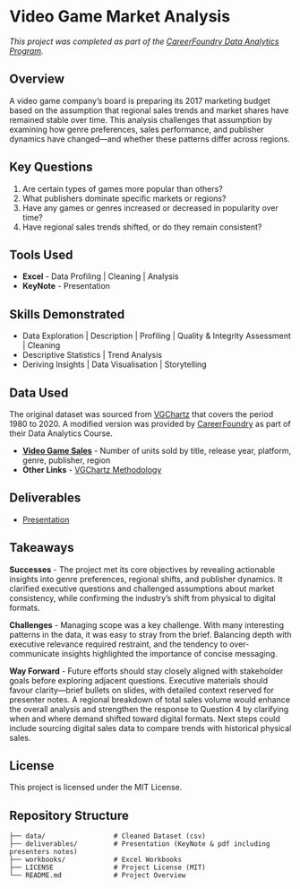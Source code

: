 # Video Game Market Analysis

*This project was completed as part of the [CareerFoundry Data Analytics Program](https://careerfoundry.com/en/courses/become-a-data-analyst/).*

## Overview

A video game company’s board is preparing its 2017 marketing budget based on the assumption that regional sales trends and market shares have remained stable over time. This analysis challenges that assumption by examining how genre preferences, sales performance, and publisher dynamics have changed—and whether these patterns differ across regions.

## Key Questions
1. Are certain types of games more popular than others?
2. What publishers dominate specific markets or regions?
3. Have any games or genres increased or decreased in popularity over time?
4. Have regional sales trends shifted, or do they remain consistent?

## Tools Used 

- **Excel** - Data Profiling | Cleaning | Analysis
- **KeyNote** - Presentation

## Skills Demonstrated

- Data Exploration | Description | Profiling | Quality & Integrity Assessment | Cleaning
- Descriptive Statistics | Trend Analysis
- Deriving Insights | Data Visualisation | Storytelling

## Data Used
The original dataset was sourced from [VGChartz](https://www.vgchartz.com) that covers the period 1980 to 2020. A modified version was provided by [CareerFoundry](https://careerfoundry.com/en/courses/become-a-data-analyst/) as part of their Data Analytics Course.
- [**Video Game Sales**](https://coach-courses-us.s3.amazonaws.com/public/courses/intro-to-data/E4/vgsales_dirty.xlsx) - Number of units sold by title, release year, platform, genre, publisher, region
- **Other Links** - [VGChartz Methodology](http://www.vgchartz.com/methodology.php)   


## Deliverables
- [Presentation](https://github.com/davidgriesel/01-video-game-market-analysis/tree/main/deliverables)

## Takeaways
**Successes** - The project met its core objectives by revealing actionable insights into genre preferences, regional shifts, and publisher dynamics. It clarified executive questions and challenged assumptions about market consistency, while confirming the industry’s shift from physical to digital formats.

**Challenges** - Managing scope was a key challenge. With many interesting patterns in the data, it was easy to stray from the brief. Balancing depth with executive relevance required restraint, and the tendency to over-communicate insights highlighted the importance of concise messaging.

**Way Forward** - Future efforts should stay closely aligned with stakeholder goals before exploring adjacent questions. Executive materials should favour clarity—brief bullets on slides, with detailed context reserved for presenter notes.
A regional breakdown of total sales volume would enhance the overall analysis and strengthen the response to Question 4 by clarifying when and where demand shifted toward digital formats.
Next steps could include sourcing digital sales data to compare trends with historical physical sales. 


## License
This project is licensed under the MIT License.


## Repository Structure

```text
├── data/                 # Cleaned Dataset (csv)
├── deliverables/         # Presentation (KeyNote & pdf including presenters notes)
├── workbooks/            # Excel Workbooks
├── LICENSE               # Project License (MIT)
└── README.md             # Project Overview